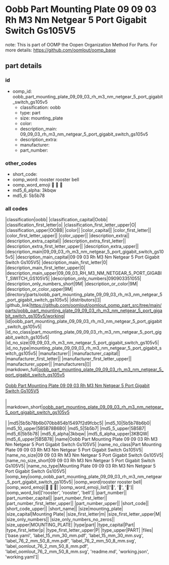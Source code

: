 # Oobb Part Mounting Plate 09 09 03 Rh M3 Nm Netgear 5 Port Gigabit Switch Gs105V5  

note: This is part of OOMP the Oopen Organization Method For Parts. For more details: https://github.com/oomlout/oomp_base

##  part details





### id
* oomp_id: oobb_part_mounting_plate_09_09_03_rh_m3_nm_netgear_5_port_gigabit_switch_gs105v5
  * classification: oobb
  * type: part
  * size: mounting_plate
  * color: 
  * description_main: 09_09_03_rh_m3_nm_netgear_5_port_gigabit_switch_gs105v5
  * description_extra: 
  * manufacturer: 
  * part_number: 

### other_codes
* short_code: 
* oomp_word: rooster rooster bell
* oomp_word_emoji :rooster: :rooster: :bell:
* md5_6_alpha: 3kbqw
* md5_6: 5b5b78

### all codes 
|classification|oobb|
|classification_capital|Oobb|
|classification_first_letter|o|
|classification_first_letter_upper|O|
|classification_upper|OOBB|
|color||
|color_capital||
|color_first_letter||
|color_first_letter_upper||
|color_upper||
|description_extra||
|description_extra_capital||
|description_extra_first_letter||
|description_extra_first_letter_upper||
|description_extra_upper||
|description_main|09_09_03_rh_m3_nm_netgear_5_port_gigabit_switch_gs105v5|
|description_main_capital|09 09 03 Rh M3 Nm Netgear 5 Port Gigabit Switch Gs105V5|
|description_main_first_letter|0|
|description_main_first_letter_upper|0|
|description_main_upper|09_09_03_RH_M3_NM_NETGEAR_5_PORT_GIGABIT_SWITCH_GS105V5|
|description_only_numbers|090903351055|
|description_only_numbers_short|9M|
|description_or_color|9M|
|description_or_color_upper|9M|
|directory|parts/oobb_part_mounting_plate_09_09_03_rh_m3_nm_netgear_5_port_gigabit_switch_gs105v5|
|distributors|[]|
|github_link|https://github.com/oomlout/oomlout_oomp_part_src/tree/main/parts/oobb_part_mounting_plate_09_09_03_rh_m3_nm_netgear_5_port_gigabit_switch_gs105v5/working|
|id|oobb_part_mounting_plate_09_09_03_rh_m3_nm_netgear_5_port_gigabit_switch_gs105v5|
|id_no_class|part_mounting_plate_09_09_03_rh_m3_nm_netgear_5_port_gigabit_switch_gs105v5|
|id_no_size|09_09_03_rh_m3_nm_netgear_5_port_gigabit_switch_gs105v5|
|id_no_type|mounting_plate_09_09_03_rh_m3_nm_netgear_5_port_gigabit_switch_gs105v5|
|manufacturer||
|manufacturer_capital||
|manufacturer_first_letter||
|manufacturer_first_letter_upper||
|manufacturer_upper||
|manufacturers|[]|
|markdown_full|[oobb_part_mounting_plate_09_09_03_rh_m3_nm_netgear_5_port_gigabit_switch_gs105v5](https://github.com/oomlout/oomlout_oomp_part_src/tree/main/parts/oobb_part_mounting_plate_09_09_03_rh_m3_nm_netgear_5_port_gigabit_switch_gs105v5/working)<br>[](https://github.com/oomlout/oomlout_oomp_part_src/tree/main/parts/oobb_part_mounting_plate_09_09_03_rh_m3_nm_netgear_5_port_gigabit_switch_gs105v5/working)<br>[Oobb Part Mounting Plate 09 09 03 Rh M3 Nm Netgear 5 Port Gigabit Switch Gs105V5](https://github.com/oomlout/oomlout_oomp_part_src/tree/main/parts/oobb_part_mounting_plate_09_09_03_rh_m3_nm_netgear_5_port_gigabit_switch_gs105v5/working)<br><br>|
|markdown_short|[oobb_part_mounting_plate_09_09_03_rh_m3_nm_netgear_5_port_gigabit_switch_gs105v5](https://github.com/oomlout/oomlout_oomp_part_src/tree/main/parts/oobb_part_mounting_plate_09_09_03_rh_m3_nm_netgear_5_port_gigabit_switch_gs105v5/working)<br><br>|
|md5|5b5b78b6b070bb854b15497f2d9fcbc5|
|md5_10|5b5b78b6b0|
|md5_10_upper|5B5B78B6B0|
|md5_5|5b5b7|
|md5_5_upper|5B5B7|
|md5_6|5b5b78|
|md5_6_alpha|3kbqw|
|md5_6_alpha_upper|3KBQW|
|md5_6_upper|5B5B78|
|name|Oobb Part Mounting Plate 09 09 03 Rh M3 Nm Netgear 5 Port Gigabit Switch Gs105V5|
|name_no_class|Part Mounting Plate 09 09 03 Rh M3 Nm Netgear 5 Port Gigabit Switch Gs105V5|
|name_no_size|09 09 03 Rh M3 Nm Netgear 5 Port Gigabit Switch Gs105V5|
|name_no_size_short|09 09 03 Rh M3 Nm Netgear 5 Port Gigabit Switch Gs105V5|
|name_no_type|Mounting Plate 09 09 03 Rh M3 Nm Netgear 5 Port Gigabit Switch Gs105V5|
|oomp_key|oomp_oobb_part_mounting_plate_09_09_03_rh_m3_nm_netgear_5_port_gigabit_switch_gs105v5|
|oomp_word|rooster rooster bell|
|oomp_word_emoji|:rooster: :rooster: :bell:|
|oomp_word_emoji_list|[':rooster:', ':rooster:', ':bell:']|
|oomp_word_list|['rooster', 'rooster', 'bell']|
|part_number||
|part_number_capital||
|part_number_first_letter||
|part_number_first_letter_upper||
|part_number_upper||
|short_code||
|short_code_upper||
|short_name||
|size|mounting_plate|
|size_capital|Mounting Plate|
|size_first_letter|m|
|size_first_letter_upper|M|
|size_only_numbers||
|size_only_numbers_no_zeros||
|size_upper|MOUNTING_PLATE|
|type|part|
|type_capital|Part|
|type_first_letter|p|
|type_first_letter_upper|P|
|type_upper|PART|
|files|['base.yaml', 'label_15_mm_30_mm.pdf', 'label_15_mm_30_mm.svg', 'label_76_2_mm_50_8_mm.pdf', 'label_76_2_mm_50_8_mm.svg', 'label_oomlout_76_2_mm_50_8_mm.pdf', 'label_oomlout_76_2_mm_50_8_mm.svg', 'readme.md', 'working.json', 'working.yaml']|
